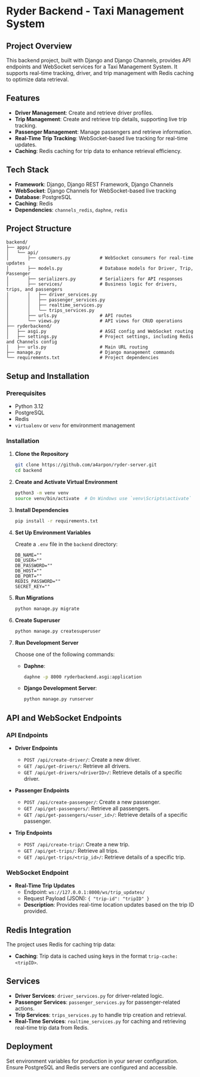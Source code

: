 # Ryder Backend - Taxi Management System

## Project Overview

This backend project, built with Django and Django Channels, provides API endpoints and WebSocket services for a Taxi
Management System. It supports real-time tracking, driver, and trip management with Redis caching to optimize data
retrieval.

## Features

- **Driver Management**: Create and retrieve driver profiles.
- **Trip Management**: Create and retrieve trip details, supporting live trip tracking.
- **Passenger Management**: Manage passengers and retrieve information.
- **Real-Time Trip Tracking**: WebSocket-based live tracking for real-time updates.
- **Caching**: Redis caching for trip data to enhance retrieval efficiency.

## Tech Stack

- **Framework**: Django, Django REST Framework, Django Channels
- **WebSocket**: Django Channels for WebSocket-based live tracking
- **Database**: PostgreSQL
- **Caching**: Redis
- **Dependencies**: `channels_redis`, `daphne`, `redis`

## Project Structure

```plaintext
backend/
├── apps/
│   └── api/
│       ├── consumers.py           # WebSocket consumers for real-time updates
│       ├── models.py              # Database models for Driver, Trip, Passenger
│       ├── serializers.py         # Serializers for API responses
│       ├── services/              # Business logic for drivers, trips, and passengers
│       │   ├── driver_services.py
│       │   ├── passenger_services.py
│       │   ├── realtime_services.py
│       │   └── trips_services.py
│       ├── urls.py                # API routes
│       └── views.py               # API views for CRUD operations
├── ryderbackend/
│   ├── asgi.py                    # ASGI config and WebSocket routing
│   ├── settings.py                # Project settings, including Redis and Channels config
│   ├── urls.py                    # Main URL routing
├── manage.py                      # Django management commands
└── requirements.txt               # Project dependencies
```

## Setup and Installation

### Prerequisites

- Python 3.12
- PostgreSQL
- Redis
- `virtualenv` or `venv` for environment management

### Installation

1. **Clone the Repository**

   ```bash
   git clone https://github.com/a4arpon/ryder-server.git
   cd backend
   ```

2. **Create and Activate Virtual Environment**

   ```bash
   python3 -m venv venv
   source venv/bin/activate  # On Windows use `venv\Scripts\activate`
   ```

3. **Install Dependencies**

   ```bash
   pip install -r requirements.txt
   ```

4. **Set Up Environment Variables**

   Create a `.env` file in the `backend` directory:

   ```plaintext
   DB_NAME=""
   DB_USER=""
   DB_PASSWORD=""
   DB_HOST=""
   DB_PORT=""
   REDIS_PASSWORD=""
   SECRET_KEY=""
   ```

5. **Run Migrations**

   ```bash
   python manage.py migrate
   ```

6. **Create Superuser**

   ```bash
   python manage.py createsuperuser
   ```

7. **Run Development Server**

   Choose one of the following commands:

    - **Daphne**:
      ```bash
      daphne -p 8000 ryderbackend.asgi:application
      ```
    - **Django Development Server**:
      ```bash
      python manage.py runserver
      ```

## API and WebSocket Endpoints

### API Endpoints

- **Driver Endpoints**
    - `POST /api/create-driver/`: Create a new driver.
    - `GET /api/get-drivers/`: Retrieve all drivers.
    - `GET /api/get-drivers/<driverID>/`: Retrieve details of a specific driver.

- **Passenger Endpoints**
    - `POST /api/create-passenger/`: Create a new passenger.
    - `GET /api/get-passengers/`: Retrieve all passengers.
    - `GET /api/get-passengers/<user_id>/`: Retrieve details of a specific passenger.

- **Trip Endpoints**
    - `POST /api/create-trip/`: Create a new trip.
    - `GET /api/get-trips/`: Retrieve all trips.
    - `GET /api/get-trips/<trip_id>/`: Retrieve details of a specific trip.

### WebSocket Endpoint

- **Real-Time Trip Updates**
    - Endpoint: `ws://127.0.0.1:8000/ws/trip_updates/`
    - Request Payload (JSON): `{ "trip-id": "tripID" }`
    - **Description**: Provides real-time location updates based on the trip ID provided.

## Redis Integration

The project uses Redis for caching trip data:

- **Caching**: Trip data is cached using keys in the format `trip-cache:<tripID>`.

## Services

- **Driver Services**: `driver_services.py` for driver-related logic.
- **Passenger Services**: `passenger_services.py` for passenger-related actions.
- **Trip Services**: `trips_services.py` to handle trip creation and retrieval.
- **Real-Time Services**: `realtime_services.py` for caching and retrieving real-time trip data from Redis.

## Deployment

Set environment variables for production in your server configuration. Ensure PostgreSQL and Redis servers are
configured and accessible.

